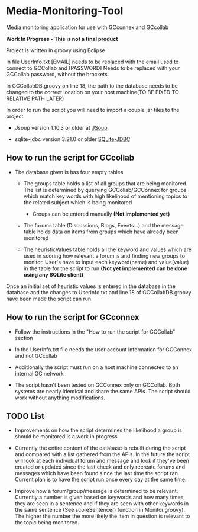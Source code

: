 # Media-Monitoring-Tool

Media monitoring application for use with GCconnex and GCcollab

**Work In Progress - This is not a final product**

Project is written in groovy using Eclipse

In file UserInfo.txt [EMAIL] needs to be replaced with the email used to connect to GCCollab and [PASSWORD] Needs to be replaced with your GCCollab password, without the brackets.

In GCCollabDB.groovy on line 18, the path to the database needs to be changed to the correct location on your host machine(TO BE FIXED TO RELATIVE PATH LATER)

In order to run the script you will need to import a couple jar files to the project

- Jsoup version 1.10.3 or older at [JSoup](https://jsoup.org/download)

- sqlite-jdbc version 3.21.0 or older [SQLite-JDBC](https://bitbucket.org/xerial/sqlite-jdbc/downloads/)

## How to run the script for GCcollab

- The database given is has four empty tables

  - The groups table holds a list of all groups that are being monitored. The list is determined by querying GCCollab/GCConnex for groups which match key words with high likelihood of mentioning topics to the related subject which is being monitored

    - Groups can be entered manually **(Not implemented yet)**

  - The forums table (Discussions, Blogs, Events...) and the message table holds data on items from groups which have already been monitored

  - The heuristicValues table holds all the keyword and values which are used in scoring how relevant a forum is and finding new groups to monitor. User's have to input each keyword(name) and value(value) in the table for the script to run **(Not yet implemented can be done using any SQLite client)**

Once an initial set of heuristic values is entered in the database in the database and the changes to UserInfo.txt and line 18 of GCCollabDB.groovy have been made the script can run.

## How to run the script for GCconnex

- Follow the instructions in the "How to run the script for GCCollab" section

- In the UserInfo.txt file needs the user account information for GCConnex and not GCcollab

- Additionally the script must run on a host machine connected to an internal GC network

- The script hasn't been tested on GCConnex only on GCCollab. Both systems are nearly identical and share the same APIs. The script should work without anything modifications.

## TODO List

- Improvements on how the script determines the likelihood a group is should be monitored is a work in progress

- Currently the entire content of the database is rebuilt during the script and compared with a list gathered from the APIs. In the future the script will look at each individual forum and message and look if they've been created or updated since the last check and only recreate forums and messages which have been found since the last time the script ran. Current plan is to have the script run once every day at the same time.

- Improve how a forum/group/message is determined to be relevant. Currently a number is given based on keywords and how many times they are seen in a sentence and if they are seen with other keywords in the same sentence (See scoreSentence() function in Monitor.groovy). The higher the number the more likely the item in question is relevant to the topic being monitored.
